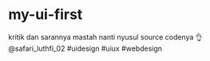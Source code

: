 # my-ui-first
kritik dan sarannya mastah nanti nyusul source codenya 👌 @safari_luthfi_02 #uidesign #uiux #webdesign

